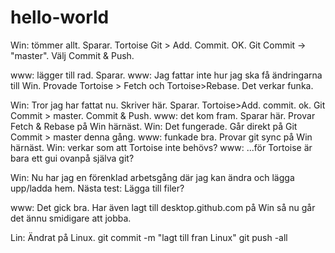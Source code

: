 # hello-world
Win: tömmer allt. Sparar. 
Tortoise Git > Add. Commit. OK.
Git Commit -> "master". Välj Commit & Push.

www: lägger till rad. Sparar.
www: Jag fattar inte hur jag ska få ändringarna till Win. Provade Tortoise > Fetch och Tortoise>Rebase. Det verkar funka.

Win: Tror jag har fattat nu. Skriver här. Sparar. Tortoise>Add. commit. ok. Git Commit > master. Commit & Push.
www: det kom fram. Sparar här. Provar Fetch & Rebase på Win härnäst.
Win: Det fungerade. Går direkt på Git Commit > master denna gång.
www: funkade bra. Provar git sync på Win härnäst.
Win: verkar som att Tortoise inte behövs?
www: ...för Tortoise är bara ett gui ovanpå själva git?

Win:
Nu har jag en förenklad arbetsgång där jag kan ändra och lägga upp/ladda hem.
Nästa test: Lägga till filer?

www:
Det gick bra. Har även lagt till desktop.github.com på Win så nu går det ännu smidigare att jobba.


Lin: Ändrat på Linux. git commit -m "lagt till fran Linux" git push -all
